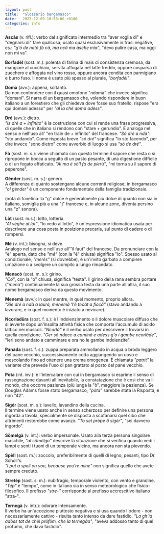 ```yaml
---
layout: post
title:  "Glossario bergamasco"
date:   2022-12-09 10:58:00 +0100
categories: info
---
```

**Ascàs** (v. rifl.): verbo dal significato intermedio tra "aver voglia di" e "degnarsi di" fare qualcosa; usato quasi esclusivamente in frasi negative, es.: *"g'ó de netà fò cà, ma ncö ma àsche mìa"*, "devo pulire casa, ma oggi non mi va".

**Borfadèl** (sost. m.): polenta di farina di mais di consistenza cremosa, da mangiare al cucchiaio, servita affogata nel latte freddo, oppure cosparsa di zucchero e affogata nel vino rosso, oppure ancora condita con parmigiano e burro fuso. Il nome è usato più spesso al plurale, *"borfadèi"*.

**Domà** (avv.): appena, soltanto.  
Da non confondere con il quasi omofono "ndomà" che invece significa "domani". Si narra di un bergamasco che, volendo rispondere in buon italiano a un forestiero che gli chiedeva dove fosse suo fratello, rispose "era qui domani adesso" per *"al ìa ché domà adèss"*.

**Dré** (avv.): dietro.  
*"Is dré a + infinito"* è la costruzione con cui si rende una frase progressiva, di quelle che in italiano si rendono con "stare + gerundio". È analoga nel senso e nell'uso all' "en train de + infinito" del francese. *"Só dré a ndà"*: "sto andando".
Come risposta breve *"só dré"* significa "lo sto facendo", per dire invece "sono dietro" come avverbio di luogo si usa *"só de dré"*.

**Fà** (sost. m. s.): viene chiamato con questo termine il sapore che resta o si ripropone in bocca a seguito di un pasto pesante, di una digestione difficile o di un fegato affaticato. *"Al ma é sö'l fà de pierù"*, "mi torna su il sapore di peperone".

**Gènder** (sost. m. s.): genero.  
A differenza di quanto sostengano alcune correnti religiose, in bergamasco *"ol gènder"* è un componente fondamentale della famiglia tradizionale.

(nota di fonetica: la "g" dolce è generalmente più dolce di quanto non sia in italiano, somiglia più a una "j" francese e, in alcune zone, diventa persino una "z" sonora).

**Lòt** (sost. m.s.): lotto, lotteria.  
*"Al vèghe al lòt"*, "lo vedo al lotto", è un'espressione idiomatica usata per descrivere una cosa posta in posizione precaria, sul punto di cadere o di rompersi.

**Mè** (v. int.): bisogna, si deve.  
Analogo nel senso e nell'uso all'"il faut" del francese. Da pronunciare con la "è" aperta, dato che *"mé"* (con la "é" chiusa) significa "io".
Spesso usato al condizionale, *"merès"* (si dovrebbe), è un'invito garbato a compiere un'azione o a svolgere un compito a lungo rimandato.

**Menacó** (sost. m. s.): girino.  
*"Có"*, con la "ó" chiusa, significa "testa". Il girino della rana sembra portare (*"menà"*) continuamente la sua grossa testa da una parte all'altra, il suo nome bergamasco deriva da questo movimento.

**Menemà** (avv.): in quel mentre, in quel momento, proprio allora.   
*"Sìe dré a ndà a laurà, menemà 'l'è tecàt a fiocà"* (stavo andando a lavorare, e in quel momento è iniziato a nevicare).

**Ncorladüra** (sost. f. s.): è l'indolenzimento o il dolore muscolare diffuso che si avverte dopo un'insolita attività fisica che comporta l'accumulo di acido lattico nei muscoli. *"Ncorlà"* è il verbo usato per descrivere il trovarsi in quella condizione. *"Ger só ndacc a caminà e adess g'o i gambe ncorlàde"*, "ieri sono andato a camminare e ora ho le gambe indolenzite".

**Panàda** (sost. f. s.): zuppa preparata ammollando in acqua o brodo leggero del pane vecchio, successivamente cotta aggiungendo un uovo e mescolando fino ad ottenere una crema omogenea. È chiamata *"patrìt"* la variante che prevede l'uso di pan grattato al posto del pane vecchio.

**Pòta** (int. inv.): è l'intercalare con cui in bergamasco si esprime il senso di rassegnazione davanti all'inevitabile, la constatazione che è così che va il mondo, che occorre pazienza (più lunga la "ò", maggiore la pazienza).
Se Douglas Adams fosse stato bergamasco, *"pòta"* sarebbe stata la Risposta, e non "42".

**Sigér** (sost. m. s.): lavello, lavandino della cucina.  
Il termine viene usato anche in senso scherzoso per definire una persona ingorda a tavola, specialmente se disposta a scofanarsi quel cibo che altrimenti resterebbe come avanzo. *"To set pròpe ö sigér"*, "sei davvero ingordo".

**Sömelgà** (v. int.): verbo impersonale. Usato alla terza persona singolare maschile, *"al sömèlga"* descrive la situazione che si verifica quando vedi i lampi e senti i tuoni di un temporale vicino, ma ancora non sta piovendo.

**Spèll** (sost. m.): zoccolo, preferibilmente di quelli di legno, pesanti, tipo Dr. Scholl's.  
*"I put a spell on you, because you're mine"* non significa quello che avete sempre creduto.

**Stretép** (sost. s. m.): nubifragio, temporale violento, con vento e grandine.  
*"Tép"* è "tempo", come in italiano sia in senso meteorologico che fisico-filosofico. Il prefisso *"stre-"* corrisponde al prefisso accrescitivo italiano "stra-".

**Ternegà** (v. intr.): odorare intensamente.  
Il verbo ha un'accezione piuttosto negativa e si usa quando l'odore - non necessariamente cattivo - risulta tanto intenso da dare fastidio. *"La gh'ìa adòss tat de chèl pröföm, che la ternegàa"*, "aveva addosso tanto di quel profumo, che dava fastidio".